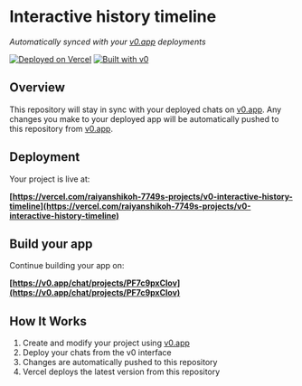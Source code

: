# Interactive history timeline

*Automatically synced with your [v0.app](https://v0.app) deployments*

[![Deployed on Vercel](https://img.shields.io/badge/Deployed%20on-Vercel-black?style=for-the-badge&logo=vercel)](https://vercel.com/raiyanshikoh-7749s-projects/v0-interactive-history-timeline)
[![Built with v0](https://img.shields.io/badge/Built%20with-v0.app-black?style=for-the-badge)](https://v0.app/chat/projects/PF7c9pxClov)

## Overview

This repository will stay in sync with your deployed chats on [v0.app](https://v0.app).
Any changes you make to your deployed app will be automatically pushed to this repository from [v0.app](https://v0.app).

## Deployment

Your project is live at:

**[https://vercel.com/raiyanshikoh-7749s-projects/v0-interactive-history-timeline](https://vercel.com/raiyanshikoh-7749s-projects/v0-interactive-history-timeline)**

## Build your app

Continue building your app on:

**[https://v0.app/chat/projects/PF7c9pxClov](https://v0.app/chat/projects/PF7c9pxClov)**

## How It Works

1. Create and modify your project using [v0.app](https://v0.app)
2. Deploy your chats from the v0 interface
3. Changes are automatically pushed to this repository
4. Vercel deploys the latest version from this repository
